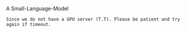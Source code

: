 A Small-Language-Model

    Since we do not have a GPU server (T.T). Please be patient and try again if timeout.
